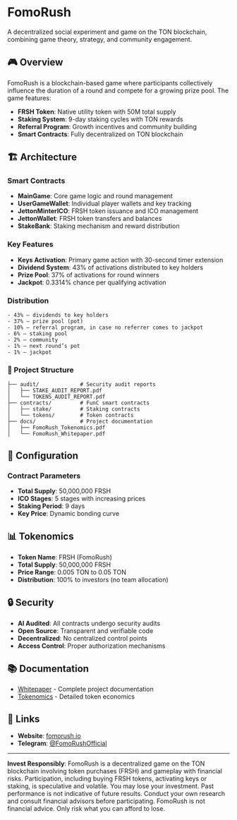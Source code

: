 # FomoRush

A decentralized social experiment and game on the TON blockchain, combining game theory, strategy, and community engagement.

## 🎮 Overview

FomoRush is a blockchain-based game where participants collectively influence the duration of a round and compete for a growing prize pool. The game features:

- **FRSH Token**: Native utility token with 50M total supply
- **Staking System**: 9-day staking cycles with TON rewards
- **Referral Program**: Growth incentives and community building
- **Smart Contracts**: Fully decentralized on TON blockchain

## 🏗️ Architecture

### Smart Contracts

- **MainGame**: Core game logic and round management
- **UserGameWallet**: Individual player wallets and key tracking
- **JettonMinterICO**: FRSH token issuance and ICO management
- **JettonWallet**: FRSH token transfers and balances
- **StakeBank**: Staking mechanism and reward distribution

### Key Features

- **Keys Activation**: Primary game action with 30-second timer extension
- **Dividend System**: 43% of activations distributed to key holders
- **Prize Pool**: 37% of activations for round winners
- **Jackpot**: 0.3314% chance per qualifying activation

### Distribution
    - 43% — dividends to key holders
    - 37% — prize pool (pot)
    - 10% — referral program, in case no referrer comes to jackpot
    - 6% — staking pool
    - 2% — community
    - 1% — next round’s pot
    - 1% — jackpot

### 📁 Project Structure

```
├── audit/             # Security audit reports
│   ├── STAKE_AUDIT_REPORT.pdf
│   └── TOKENS_AUDIT_REPORT.pdf
├── contracts/         # FunC smart contracts
│   ├── stake/         # Staking contracts
│   └── tokens/        # Token contracts
├── docs/              # Project documentation
│   ├── FomoRush_Tokenomics.pdf
│   └── FomoRush_Whitepaper.pdf
```

## 🔧 Configuration

### Contract Parameters

- **Total Supply**: 50,000,000 FRSH
- **ICO Stages**: 5 stages with increasing prices
- **Staking Period**: 9 days
- **Key Price**: Dynamic bonding curve

## 📊 Tokenomics

- **Token Name**: FRSH (FomoRush)
- **Total Supply**: 50,000,000 FRSH
- **Price Range**: 0.005 TON to 0.05 TON
- **Distribution**: 100% to investors (no team allocation)

## 🔒 Security

- **AI Audited**: All contracts undergo security audits
- **Open Source**: Transparent and verifiable code
- **Decentralized**: No centralized control points
- **Access Control**: Proper authorization mechanisms

## 📚 Documentation

- [Whitepaper](https://fomorush.io/whitepaper.pdf) - Complete project documentation
- [Tokenomics](https://fomorush.io/tokenomics.pdf) - Detailed token economics

## 🔗 Links

- **Website**: [fomorush.io](https://fomorush.io)
- **Telegram**: [@FomoRushOfficial](https://t.me/FomoRushOfficial)

---

**Invest Responsibly**: FomoRush is a decentralized game on the TON blockchain involving token purchases (FRSH) and gameplay with financial risks. Participation, including buying FRSH tokens, activating keys or staking, is speculative and volatile. You may lose your investment. Past performance is not indicative of future results. Conduct your own research and consult financial advisors before participating. FomoRush is not financial advice. Only risk what you can afford to lose.
